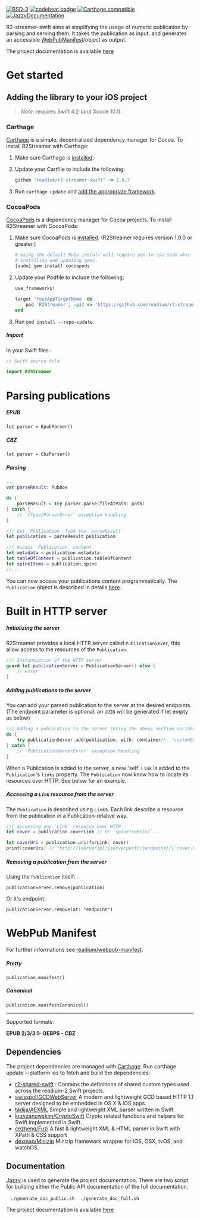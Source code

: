 [![BSD-3](https://img.shields.io/badge/License-BSD--3-brightgreen.svg)](https://opensource.org/licenses/BSD-3-Clause)
[![codebeat badge](https://codebeat.co/badges/09d7d037-b6f6-4945-9808-c0bc02b8c36d)](https://codebeat.co/projects/github-com-readium-r2-streamer-swift-master)
[![Carthage compatible](https://img.shields.io/badge/Carthage-compatible-4BC51D.svg?style=flat)](https://github.com/Carthage/Carthage)
[![JazzyDocumentation](https://img.shields.io/badge/Jazzy--Documentation-63%25-lightgrey.svg)](https://readium.github.io/r2-streamer-swift/)

R2-streamer-swift aims at simplifying the usage of numeric publication by parsing and serving them.
It takes the publication as input, and generates an accessible [WebPubManifest](https://github.com/readium/webpub-manifest)/object as output.

The project documentation is available [here](https://readium.github.io/r2-streamer-swift/)

# Get started


## Adding the library to your iOS project

> _Note:_ requires Swift 4.2 (and Xcode 10.1).

### Carthage

[Carthage][] is a simple, decentralized dependency manager for Cocoa. To
install R2Streamer with Carthage:

 1. Make sure Carthage is [installed][Carthage Installation].

 2. Update your Cartfile to include the following:

    ```ruby
    github "readium/r2-streamer-swift" ~> 1.0.7
    ```

 3. Run `carthage update` and
    [add the appropriate framework][Carthage Usage].


[Carthage]: https://github.com/Carthage/Carthage
[Carthage Installation]: https://github.com/Carthage/Carthage#installing-carthage
[Carthage Usage]: https://github.com/Carthage/Carthage#adding-frameworks-to-an-application


### CocoaPods

[CocoaPods][] is a dependency manager for Cocoa projects. To install
R2Streamer with CocoaPods:

 1. Make sure CocoaPods is [installed][CocoaPods Installation]. (R2Streamer
    requires version 1.0.0 or greater.)

    ```sh
    # Using the default Ruby install will require you to use sudo when
    # installing and updating gems.
    [sudo] gem install cocoapods
    ```

 2. Update your Podfile to include the following:

    ```ruby
    use_frameworks!

    target 'YourAppTargetName' do
        pod 'R2Streamer', :git => 'https://github.com/readium/r2-streamer-swift.git', '~> 1.0.7'
    end
    ```

 3. Run `pod install --repo-update`.

[CocoaPods]: https://cocoapods.org
[CocoaPods Installation]: https://guides.cocoapods.org/using/getting-started.html#getting-started


##### Import

In your Swift files :

```Swift
// Swift source file

import R2Streamer
```

# Parsing publications

##### EPUB
`let parser = EpubParser()`

##### CBZ
`let parser = CbzParser()`

##### Parsing
```Swift
...
var parseResult: PubBox

do {
    parseResult = try parser.parse(fileAtPath: path)
} catch {
    // `{Type}ParserError` exception handling
}

/// Get `Publication` from the `parseResult`
let publication = parseResult.publication

/// Access `Publication` content
let metadata = publication.metadata
let tableOfContent = publication.tableOfContent
let spineItems = publication.spine
//...
```

You can now access your publications content programmatically. The `Publication` object is described in details [here](https://readium.github.io/r2-streamer-swift/Classes/Publication.html).

# Built in HTTP server

##### Initializing the server
R2Streamer provides a local HTTP server called `PublicationSever`, this allow access to the resources of the `Publication`.

```Swift
/// Instantiation of the HTTP server
guard let publicationServer = PublicationServer() else {
    // Error
}
```

##### Adding publications to the server
You can add your parsed publication to the server at the desired endpoints. (The endpoint parameter is optional, an `UUID` will be generated if let empty as below)

```Swift
/// Adding a publication to the server (Using the above section variables)
do {
    try publicationServer.add(publication, with: container/* ,"customEndpoint" */)
} catch {
    // `PublicationServerError` exception handling
}
```

When a Publication is added to the server, a new 'self' `Link` is added to the `Publication`'s `links` property.
The `Publication` now know how to locate its resources over HTTP. See below for an example.

##### Accessing a `Link` resource from the server
The `Publication` is described using `Link`s. Each link describe a resource from the publication in a Publication-relative way.

```Swift
/// Accessing any `Link` resource over HTTP
let cover = publication.coverLink // Or `spineItems[x]`...

let coverUri = publication.uri(forLink: cover)
print(coverUri) // "http://{serverip}:{serverport}/{endpoint}/{`cover.href`}"
```

##### Removing a publication from the server
Using the `Publication` itself:

`publicationServer.remove(publication)`

Or it's endpoint:

`publicationServer.remove(at: "endpoint")`

# WebPub Manifest

For further informations see [readium/webpub-manifest](https://github.com/readium/webpub-manifest).

##### Pretty
`publication.manifest()`

##### Canonical
`publication.manifestCanonical()`

_________

Supported formats: 

**EPUB 2/3/3.1- OEBPS - CBZ**

## Dependencies

The project dependencies are managed with [Carthage](https://github.com/Carthage/Carthage).
Run carthage update --platform ios to fetch and build the dependencies:

- [r2-shared-swift](https://github.com/readium/r2-shared-swift) : Contains the definitions of shared custom types used across the readium-2 Swift projects.
- [swisspol/GCDWebServer](https://github.com/swisspol/GCDWebServer) A modern and lightweight GCD based HTTP 1.1 server designed to be embedded in OS X & iOS apps.
- [tadija/AEXML](https://github.com/tadija/AEXML) Simple and lightweight XML parser written in Swift.
- [krzyzanowskim/CryptoSwift](https://github.com/krzyzanowskim/CryptoSwift) Crypto related functions and helpers for Swift implemented in Swift.
- [cezheng/Fuzi](https://github.com/cezheng/Fuzi) A fast & lightweight XML & HTML parser in Swift with XPath & CSS support
- [dexman/Minizip](https://github.com/dexman/Minizip) Minizip framework wrapper for iOS, OSX, tvOS, and watchOS.


## Documentation

[Jazzy](https://github.com/realm/jazzy) is used to generate the project documentation.
There are two script for building either the Public API documentation of the full documentation.

    `./generate_doc_public.sh`
    `./generate_doc_full.sh`


The project documentation is available [here](https://readium.github.io/r2-streamer-swift/)

